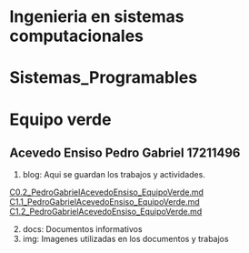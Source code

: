 # Ingenieria en sistemas computacionales
# Sistemas_Programables
# Equipo verde
## Acevedo Ensiso Pedro Gabriel 17211496
1. blog: Aqui se guardan los trabajos y actividades.

[C0.2_PedroGabrielAcevedoEnsiso_EquipoVerde.md](blog/C0.2_PedroGabrielAcevedoEnsiso_Equipo_Verde.md)
[C1.1_PedroGabrielAcevedoEnsiso_EquipoVerde.md](blog/C1.1_PedroGabrielAcevedoEnsiso_EquipoVerde.md)
[C1.2_PedroGabrielAcevedoEnsiso_EquipoVerde.md](blog/blog/C1.2_PedroGabrielAcevedoEnsiso_Verde.pdf)

2. docs: Documentos informativos
3. img: Imagenes utilizadas en los documentos y trabajos
